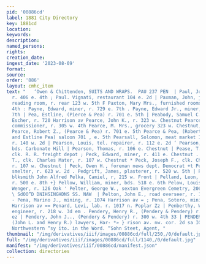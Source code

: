 ```yaml
---
pid: '00886cd'
label: 1881 City Directory
key: 1881cd
location: 
keywords: 
description: 
named_persons: 
rights: 
creation_date: 
ingest_date: '2023-08-09'
format: 
source: 
order: '886'
layout: cmhc_item
text: "   ‘Owen & Chittenden, SUITS AND WRAPS.  PAU 237 PEN  | Paul, John M., blksmith,
  r. 406 e. 4th ; Paul. Vignati, restaurant 104 e. 2d | Paxman, John, janitor free
  reading room, r. rear 123 w. 5th F Paxton, Mary Mrs., furnished rooms, r. 112 w.
  4th : Payne, Edward, miner, r. 729 e. 7th . Payne, Edward Jr., miner, r. 729 e.
  7th | Pea, Estline, (Pierce & Pea) r. 701 e. 5th | Peabody, Samuel C., clk. D. D.
  Escher, r. 720 Harrison av Pearce, John K., r. 323 w. Chestnut Pearce, Joseph, county
  commissioner, r. 305 w. 4th Pearce, M. Mrs., grocery 323 w. Chestnut, r. same |
  Pearce, Robert Z., (Pearce & Pea) r. 701 e. 5th Pearce & Pea, (Robert Z. Pearce
  and Estline Pea) saloon 701 , e. 5th Pearsall, Solomon, meat market 1364 w. 2d,
  r. 140 w. 2d | Pearson, Louis, tel. repairer, r. 112 e. 2d ‘ Pearson, S., miner,
  bds. Carbonate Hill | Pearson, Thomas, r. 106 e. Chestnut | Pease, T. F., check
  clk. R. R. freight depot ; Peck, Edward, miner, r. 411 e. Chestnut . Peck, John
  T., clk. Charles Mater, r. 107 w. Chestnut * Peck, Joseph F., clk. Charles Mater.
  r. 107 w. Chestnut | Peck, Owen H., foreman news dept. Democrat +t Peden, John W.,
  smelter, r. 623 w. 2d . Pedgrift, James, plasterer, r. 520 w. 5th | Peeler, William,
  blksmith John Alfred Pelka, Camiel, r, 215 w. Front | Pelland, Leon, policeman,
  r. 500 e. 8th +} Pellow, William, miner, bds. 518 e. 6th Pelow, Louis, barkpr R.
  Wenger, r. 126 Oak ' Pelter, George W., sexton Evergreen Cemetry, 206 Harrison av
  \ SdOO”D DNIHSINGHDNS SS. NAW  | Pelton, John E., road overseer, r. 142 w. 6th =
  - Pena, Marino J., mining, r. 1074 Harrison av = ; Pena, Sotero, mining, r. 1074
  Harrison av == Penard, Levi, lab. r. 1017 n. Poplar Zz | Penberthy, William, mining
  engineer, r. 218 w. 3d em . Pendery, Henry R., (Pendery & Pendery) r. 200 w. 7th
  ez | Pendery, John J.., (Pendery & Pendery) r. 300 w. 4th 33 | PENDERY & PENDERY,
  (John L. and Henry R.) lawyers, Har- *» } rison av. nw. cor. 2d sa IO es  F The
  Northwestern “sy ito. in the Word. “Sohn Steet, Agent, "
thumbnail: "/img/derivatives/iiif/images/00886cd/full/250,/0/default.jpg"
full: "/img/derivatives/iiif/images/00886cd/full/1140,/0/default.jpg"
manifest: "/img/derivatives/iiif/00886cd/manifest.json"
collection: directories
---
```

